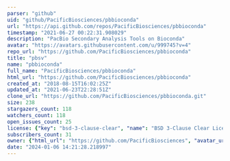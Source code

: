 ```yaml
---
parser: "github"
uid: "github/PacificBiosciences/pbbioconda"
url: "https://api.github.com/repos/PacificBiosciences/pbbioconda"
timestamp: "2021-06-27 00:22:31.908029"
description: "PacBio Secondary Analysis Tools on Bioconda"
avatar: "https://avatars.githubusercontent.com/u/999745?v=4"
repo_url: "https://github.com/PacificBiosciences/pbbioconda"
title: "pbsv"
name: "pbbioconda"
full_name: "PacificBiosciences/pbbioconda"
html_url: "https://github.com/PacificBiosciences/pbbioconda"
created_at: "2018-08-15T16:02:25Z"
updated_at: "2021-06-23T22:28:51Z"
clone_url: "https://github.com/PacificBiosciences/pbbioconda.git"
size: 238
stargazers_count: 118
watchers_count: 118
open_issues_count: 25
license: {"key": "bsd-3-clause-clear", "name": "BSD 3-Clause Clear License", "spdx_id": "BSD-3-Clause-Clear", "url": "https://api.github.com/licenses/bsd-3-clause-clear", "node_id": "MDc6TGljZW5zZTIx"}
subscribers_count: 31
owner: {"html_url": "https://github.com/PacificBiosciences", "avatar_url": "https://avatars.githubusercontent.com/u/999745?v=4", "login": "PacificBiosciences", "type": "Organization"}
date: "2024-01-06 14:21:28.218997"
---
```

